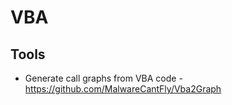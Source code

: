 # VBA

## Tools 
- Generate call graphs from VBA code -  https://github.com/MalwareCantFly/Vba2Graph
